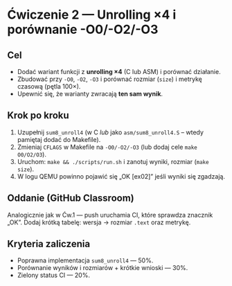 # Ćwiczenie 2 — Unrolling ×4 i porównanie -O0/-O2/-O3

## Cel
- Dodać wariant funkcji z **unrolling ×4** (C lub ASM) i porównać działanie.
- Zbudować przy `-O0`, `-O2`, `-O3` i porównać rozmiar (`size`) i metrykę czasową (pętla 100×).
- Upewnić się, że warianty zwracają **ten sam wynik**.

## Krok po kroku
1. Uzupełnij `sum8_unroll4` (w C *lub* jako `asm/sum8_unroll4.S` – wtedy pamiętaj dodać do Makefile).
2. Zmieniaj `CFLAGS` w Makefile na `-O0/-O2/-O3` (lub dodaj cele `make O0/O2/O3`).
3. Uruchom: `make && ./scripts/run.sh` i zanotuj wyniki, rozmiar (`make size`).
4. W logu QEMU powinno pojawić się „OK [ex02]” jeśli wyniki się zgadzają.

## Oddanie (GitHub Classroom)
Analogicznie jak w Ćw.1 — push uruchamia CI, które sprawdza znacznik „OK”. Dodaj krótką tabelę: wersja → rozmiar `.text` oraz metrykę.

## Kryteria zaliczenia
- Poprawna implementacja `sum8_unroll4` — 50%.
- Porównanie wyników i rozmiarów + krótkie wnioski — 30%.
- Zielony status CI — 20%.
